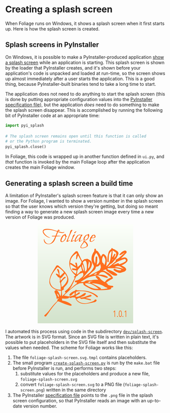 # Creating a splash screen

When Foliage runs on Windows, it shows a splash screen when it first starts up. Here is how the splash screen is created.


## Splash screens in PyInstaller

On Windows, it is possible to make a PyInstaller-produced application [show a splash screen](https://pyinstaller.readthedocs.io/en/stable/usage.html#splash-screen-experimental) while an application is starting. This splash screen is shown by the loader that PyInstaller creates, and it's shown before your application's code is unpacked and loaded at run-time, so the screen shows up almost immediately after a user starts the application. This is a good thing, because PyInstaller-built binaries tend to take a long time to start.

The application does not need to do anything to start the splash screen (this is done by putting appropriate configuration values into the [PyInstaller specification file](../../pyinstaller-win32.spec)), but the application _does_ need to do something to make the splash screen disappear. This is accomplished by running the following bit of PyInstaller code at an appropriate time:

```python
import pyi_splash

# The splash screen remains open until this function is called
# or the Python program is terminated.
pyi_splash.close()
```

In Foliage, this code is wrapped up in another function defined in `ui.py`, and _that_ function is invoked by the main Foliage loop after the application creates the main Foliage window.


## Generating a splash screen a build time

A limitation of PyInstaller's splash screen feature is that it can only show an image. For Foliage, I wanted to show a version number in the splash screen so that the user knows which version they're getting, but doing so meant finding a way to generate a new splash screen image every time a new version of Foliage was produced.

<p align="center">
<img alt="Example of the Foliage splash screen" src="../../.graphics/example-splash-screen.png">
</p>

I automated this process using code in the subdirectory [`dev/splash-screen`](../splash-screen). The artwork is in SVG format. Since an SVG file is written in plain text, it's possible to put placeholders in the SVG file itself and then substitute the values when needed. The scheme for Foliage works like this:

1. The file `foliage-splash-screen.svg.tmpl` contains placeholders.
2. The small program [`create-splash-screen.py`](../splash-screen/create-splash-screen.py) is run by the `make.bat` file before PyInstaller is run, and performs two steps:
   1. substitute values for the placeholders and produce a new file, `foliage-splash-screen.svg`
   2. convert `foliage-splash-screen.svg` to a PNG file (`foliage-splash-screen.png`) written in the same directory
3. The PyInstaller [specification file](../../pyinstaller-win32.spec) points to the `.png` file in the splash screen configuration, so that PyInstaller reads an image with an up-to-date version number.
